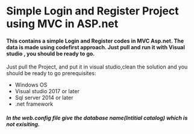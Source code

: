 # Simple Login and Register Project using MVC in ASP.net
#### This contains a simple Login and Register codes in MVC Asp.net. The data is made using codefirst approach. Just pull and run it with Visual studio , you should be ready to go.
Just pull the Project, and put it in visual studio,clean the solution and you should be ready to go
prerequisites: 
* Windows OS
* Visual studio 2017 or later
* Sql server 2014 or later
* .net framework 

##### In the web.config file give the database name(Intitial catalog) which is not exisiting.
